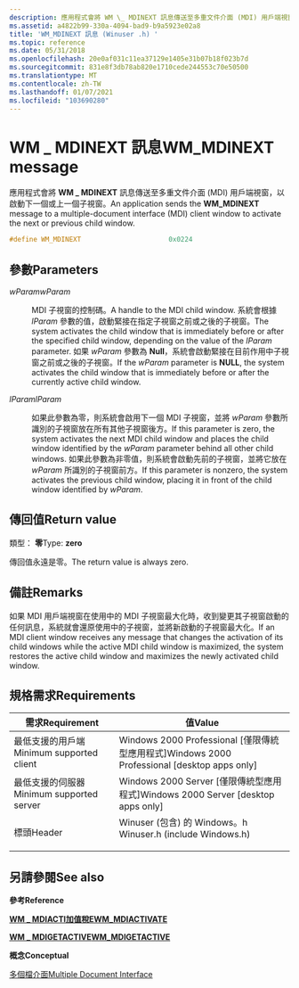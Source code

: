 ```yaml
---
description: 應用程式會將 WM \_ MDINEXT 訊息傳送至多重文件介面 (MDI) 用戶端視窗，以啟動下一個或上一個子視窗。
ms.assetid: a4822b99-330a-4094-bad9-b9a5923e02a8
title: 'WM_MDINEXT 訊息 (Winuser .h) '
ms.topic: reference
ms.date: 05/31/2018
ms.openlocfilehash: 20e0af031c11ea37129e1405e31b07b18f023b7d
ms.sourcegitcommit: 831e8f3db78ab820e1710cede244553c70e50500
ms.translationtype: MT
ms.contentlocale: zh-TW
ms.lasthandoff: 01/07/2021
ms.locfileid: "103690280"
---
```

# <a name="wm_mdinext-message"></a><span data-ttu-id="cc596-103">WM \_ MDINEXT 訊息</span><span class="sxs-lookup"><span data-stu-id="cc596-103">WM\_MDINEXT message</span></span>

<span data-ttu-id="cc596-104">應用程式會將 **WM \_ MDINEXT** 訊息傳送至多重文件介面 (MDI) 用戶端視窗，以啟動下一個或上一個子視窗。</span><span class="sxs-lookup"><span data-stu-id="cc596-104">An application sends the **WM\_MDINEXT** message to a multiple-document interface (MDI) client window to activate the next or previous child window.</span></span>


```C++
#define WM_MDINEXT                      0x0224
```



## <a name="parameters"></a><span data-ttu-id="cc596-105">參數</span><span class="sxs-lookup"><span data-stu-id="cc596-105">Parameters</span></span>

<dl> <dt>

<span data-ttu-id="cc596-106">*wParam*</span><span class="sxs-lookup"><span data-stu-id="cc596-106">*wParam*</span></span> 
</dt> <dd>

<span data-ttu-id="cc596-107">MDI 子視窗的控制碼。</span><span class="sxs-lookup"><span data-stu-id="cc596-107">A handle to the MDI child window.</span></span> <span data-ttu-id="cc596-108">系統會根據 *lParam* 參數的值，啟動緊接在指定子視窗之前或之後的子視窗。</span><span class="sxs-lookup"><span data-stu-id="cc596-108">The system activates the child window that is immediately before or after the specified child window, depending on the value of the *lParam* parameter.</span></span> <span data-ttu-id="cc596-109">如果 *wParam* 參數為 **Null**，系統會啟動緊接在目前作用中子視窗之前或之後的子視窗。</span><span class="sxs-lookup"><span data-stu-id="cc596-109">If the *wParam* parameter is **NULL**, the system activates the child window that is immediately before or after the currently active child window.</span></span>

</dd> <dt>

<span data-ttu-id="cc596-110">*lParam*</span><span class="sxs-lookup"><span data-stu-id="cc596-110">*lParam*</span></span> 
</dt> <dd>

<span data-ttu-id="cc596-111">如果此參數為零，則系統會啟用下一個 MDI 子視窗，並將 *wParam* 參數所識別的子視窗放在所有其他子視窗後方。</span><span class="sxs-lookup"><span data-stu-id="cc596-111">If this parameter is zero, the system activates the next MDI child window and places the child window identified by the *wParam* parameter behind all other child windows.</span></span> <span data-ttu-id="cc596-112">如果此參數為非零值，則系統會啟動先前的子視窗，並將它放在 *wParam* 所識別的子視窗前方。</span><span class="sxs-lookup"><span data-stu-id="cc596-112">If this parameter is nonzero, the system activates the previous child window, placing it in front of the child window identified by *wParam*.</span></span>

</dd> </dl>

## <a name="return-value"></a><span data-ttu-id="cc596-113">傳回值</span><span class="sxs-lookup"><span data-stu-id="cc596-113">Return value</span></span>

<span data-ttu-id="cc596-114">類型： **零**</span><span class="sxs-lookup"><span data-stu-id="cc596-114">Type: **zero**</span></span>

<span data-ttu-id="cc596-115">傳回值永遠是零。</span><span class="sxs-lookup"><span data-stu-id="cc596-115">The return value is always zero.</span></span>

## <a name="remarks"></a><span data-ttu-id="cc596-116">備註</span><span class="sxs-lookup"><span data-stu-id="cc596-116">Remarks</span></span>

<span data-ttu-id="cc596-117">如果 MDI 用戶端視窗在使用中的 MDI 子視窗最大化時，收到變更其子視窗啟動的任何訊息，系統就會還原使用中的子視窗，並將新啟動的子視窗最大化。</span><span class="sxs-lookup"><span data-stu-id="cc596-117">If an MDI client window receives any message that changes the activation of its child windows while the active MDI child window is maximized, the system restores the active child window and maximizes the newly activated child window.</span></span>

## <a name="requirements"></a><span data-ttu-id="cc596-118">規格需求</span><span class="sxs-lookup"><span data-stu-id="cc596-118">Requirements</span></span>



| <span data-ttu-id="cc596-119">需求</span><span class="sxs-lookup"><span data-stu-id="cc596-119">Requirement</span></span> | <span data-ttu-id="cc596-120">值</span><span class="sxs-lookup"><span data-stu-id="cc596-120">Value</span></span> |
|-------------------------------------|----------------------------------------------------------------------------------------------------------|
| <span data-ttu-id="cc596-121">最低支援的用戶端</span><span class="sxs-lookup"><span data-stu-id="cc596-121">Minimum supported client</span></span><br/> | <span data-ttu-id="cc596-122">Windows 2000 Professional \[僅限傳統型應用程式\]</span><span class="sxs-lookup"><span data-stu-id="cc596-122">Windows 2000 Professional \[desktop apps only\]</span></span><br/>                                               |
| <span data-ttu-id="cc596-123">最低支援的伺服器</span><span class="sxs-lookup"><span data-stu-id="cc596-123">Minimum supported server</span></span><br/> | <span data-ttu-id="cc596-124">Windows 2000 Server \[僅限傳統型應用程式\]</span><span class="sxs-lookup"><span data-stu-id="cc596-124">Windows 2000 Server \[desktop apps only\]</span></span><br/>                                                     |
| <span data-ttu-id="cc596-125">標頭</span><span class="sxs-lookup"><span data-stu-id="cc596-125">Header</span></span><br/>                   | <dl> <span data-ttu-id="cc596-126"><dt>Winuser (包含) 的 Windows。h </dt></span><span class="sxs-lookup"><span data-stu-id="cc596-126"><dt>Winuser.h (include Windows.h)</dt></span></span> </dl> |



## <a name="see-also"></a><span data-ttu-id="cc596-127">另請參閱</span><span class="sxs-lookup"><span data-stu-id="cc596-127">See also</span></span>

<dl> <dt>

<span data-ttu-id="cc596-128">**參考**</span><span class="sxs-lookup"><span data-stu-id="cc596-128">**Reference**</span></span>
</dt> <dt>

[<span data-ttu-id="cc596-129">**WM \_ MDIACTI加值稅E**</span><span class="sxs-lookup"><span data-stu-id="cc596-129">**WM\_MDIACTIVATE**</span></span>](wm-mdiactivate.md)
</dt> <dt>

[<span data-ttu-id="cc596-130">**WM \_ MDIGETACTIVE**</span><span class="sxs-lookup"><span data-stu-id="cc596-130">**WM\_MDIGETACTIVE**</span></span>](wm-mdigetactive.md)
</dt> <dt>

<span data-ttu-id="cc596-131">**概念**</span><span class="sxs-lookup"><span data-stu-id="cc596-131">**Conceptual**</span></span>
</dt> <dt>

[<span data-ttu-id="cc596-132">多個檔介面</span><span class="sxs-lookup"><span data-stu-id="cc596-132">Multiple Document Interface</span></span>](multiple-document-interface.md)
</dt> </dl>

 

 




